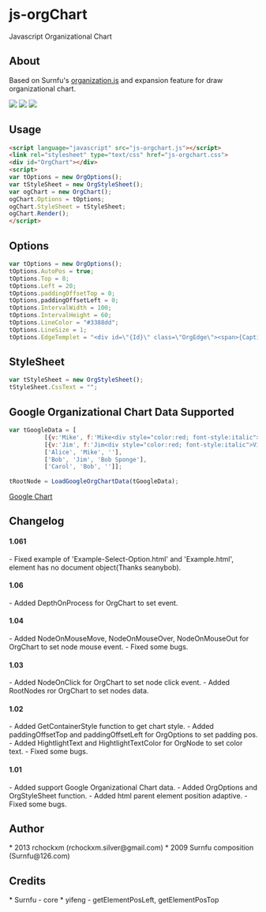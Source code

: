 js-orgChart
========

Javascript Organizational Chart

<h2><a name="about" class="anchor" href="#about"><span class="mini-icon mini-icon-link"></span></a>About</h2>

Based on Surnfu's <a href="http://www.on-cn.com">organization.js</a> and expansion feature for draw organizational chart.

<img src="http://i.imgur.com/Z3p0xJB.png" />
<img src="http://i.imgur.com/emBdz13.png" />
<img src="http://i.imgur.com/sMJN4K4.png" />

<h2><a name="usage" class="anchor" href="#usage"><span class="mini-icon mini-icon-link"></span></a>Usage</h2>

```html
<script language="javascript" src="js-orgchart.js"></script>
<link rel="stylesheet" type="text/css" href="js-orgchart.css">
<div id="OrgChart"></div>
<script>
var tOptions = new OrgOptions();
var tStyleSheet = new OrgStyleSheet();
var ogChart = new OrgChart();
ogChart.Options = tOptions;
ogChart.StyleSheet = tStyleSheet;
ogChart.Render();
</script>
```

<h2><a name="options" class="anchor" href="#options"><span class="mini-icon mini-icon-link"></span></a>Options</h2>

```js
var tOptions = new OrgOptions();
tOptions.AutoPos = true;
tOptions.Top = 8;
tOptions.Left = 20;
tOptions.paddingOffsetTop = 0;
tOptions,paddingOffsetLeft = 0;
tOptions.IntervalWidth = 100;
tOptions.IntervalHeight = 60;
tOptions.LineColor = "#3388dd";
tOptions.LineSize = 1;
tOptions.EdgeTemplet = "<div id=\"{Id}\" class=\"OrgEdge\"><span>{Caption}</span><div>{Description}</div></div>";
```

<h2><a name="stylesheet" class="anchor" href="#stylesheet"><span class="mini-icon mini-icon-link"></span></a>StyleSheet</h2>

```js
var tStyleSheet = new OrgStyleSheet();
tStyleSheet.CssText = "";
```

<h2><a name="usage" class="anchor" href="#usage"><span class="mini-icon mini-icon-link"></span></a>Google Organizational Chart Data Supported</h2>

```js
var tGoogleData = [
          [{v:'Mike', f:'Mike<div style="color:red; font-style:italic">President</div>'}, '', 'The President'],
          [{v:'Jim', f:'Jim<div style="color:red; font-style:italic">Vice President</div>'}, 'Mike', 'VP'],
          ['Alice', 'Mike', ''],
          ['Bob', 'Jim', 'Bob Sponge'],
          ['Carol', 'Bob', '']];
 
tRootNode = LoadGoogleOrgChartData(tGoogleData);
```

<a href="https://developers.google.com/chart/interactive/docs/gallery/orgchart">Google Chart</a>

<h2><a name="about" class="anchor" href="#about"><span class="mini-icon mini-icon-link"></span></a>Changelog</h2>

<h4>1.061</h4>
- Fixed example of 'Example-Select-Option.html' and 'Example.html', element has no document object(Thanks seanybob).

<h4>1.06</h4>
- Added DepthOnProcess for OrgChart to set event.

<h4>1.04</h4>
- Added NodeOnMouseMove, NodeOnMouseOver, NodeOnMouseOut for OrgChart to set node mouse event.
- Fixed some bugs.

<h4>1.03</h4>
- Added NodeOnClick for OrgChart to set node click event.
- Added RootNodes ror OrgChart to set nodes data.

<h4>1.02</h4/>
- Added GetContainerStyle function to get chart style.
- Added paddingOffsetTop and paddingOffsetLeft for OrgOptions to set padding pos.
- Added HightlightText and HightlightTextColor for OrgNode to set color text.
- Fixed some bugs.

<h4>1.01</h4/>
- Added support Google Organizational Chart data. 
- Added OrgOptions and OrgStyleSheet function.
- Added html parent element position adaptive.
- Fixed some bugs.

<h2><a name="author" class="anchor" href="#author"><span class="mini-icon mini-icon-link"></span></a>Author</h2>
* 2013 rchockxm (rchockxm.silver@gmail.com)
* 2009 Surnfu composition (Surnfu@126.com)

<h2><a name="credits" class="anchor" href="#credits"><span class="mini-icon mini-icon-link"></span></a>Credits</h2>
* Surnfu - core
* yifeng - getElementPosLeft, getElementPosTop
